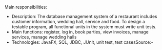 Main responsibilities:
- Description: The database management system of a restaurant includes customer information, wedding hall, service and food. To design a testable program, 
all functional units in the system must write unit tests.
- Main functions: register, log in, book parties, view invoices, manage services, manage wedding halls
- Technologies: JavaFX, SQL, JDBC, JUnit, unit test, test casesSource:-
